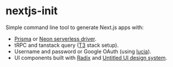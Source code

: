 # nextjs-init

Simple command line tool to generate Next.js apps with:

- [Prisma](https://www.prisma.io/orm) or [Neon serverless driver](https://neon.tech/docs/serverless/serverless-driver).
- tRPC and tanstack query ([T3](https://create.t3.gg/) stack setup).
- Username and password or Google OAuth (using [lucia](https://lucia-auth.com/)).
- UI components built with [Radix](https://www.radix-ui.com/primitives) and [Untitled UI design system](https://www.untitledui.com/).
